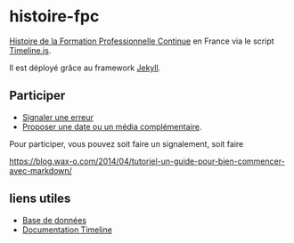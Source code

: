 # histoire-fpc

[Histoire de la Formation Professionnelle Continue](http://stephma.net/histoire-fpc/) en France via le script [Timeline.js](https://timeline.knightlab.com).

Il est déployé grâce au framework [Jekyll](https://jekyllrb.com/).

## Participer

* [Signaler une erreur](https://github.com/stephmnt/histoire-fpc/issues)
* [Proposer une date ou un média complémentaire](https://github.com/stephmnt/histoire-fpc/discussions). 

Pour participer, vous pouvez soit faire un signalement, soit faire 

https://blog.wax-o.com/2014/04/tutoriel-un-guide-pour-bien-commencer-avec-markdown/

## liens utiles

* [Base de données](https://github.com/stephmnt/histoire-fpc/blob/master/timeline.json)
* [Documentation Timeline](https://timeline.knightlab.com/docs/index.html)
